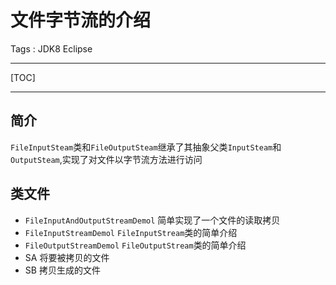 # 文件字节流的介绍

Tags : JDK8 Eclipse

---

[TOC]

---

## 简介

`FileInputSteam`类和`FileOutputSteam`继承了其抽象父类`InputSteam`和`OutputSteam`,实现了对文件以字节流方法进行访问
## 类文件

* `FileInputAndOutputStreamDemol`               简单实现了一个文件的读取拷贝
* `FileInputStreamDemol`                                `FileInputStream`类的简单介绍
* `FileOutputStreamDemol`                             `FileOutputStream`类的简单介绍
* SA                                                                  将要被拷贝的文件
* SB                                                                  拷贝生成的文件